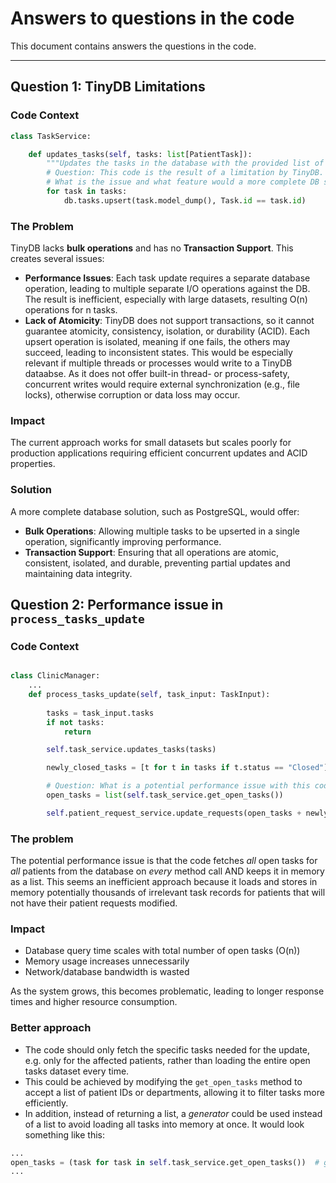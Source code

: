# Answers to questions in the code

This document contains answers the questions in the code.

---

## Question 1: TinyDB Limitations

### Code Context
```python
class TaskService:

    def updates_tasks(self, tasks: list[PatientTask]):
        """Updates the tasks in the database with the provided list of tasks."""
        # Question: This code is the result of a limitation by TinyDB. 
        # What is the issue and what feature would a more complete DB solution offer?
        for task in tasks:
            db.tasks.upsert(task.model_dump(), Task.id == task.id)
```

### The Problem
TinyDB lacks **bulk operations** and has no **Transaction Support**. This creates several issues:

- **Performance Issues**: Each task update requires a separate database operation, leading to multiple separate I/O operations against the DB. The result is inefficient, especially with large datasets, resulting O(n) operations for n tasks.
- **Lack of Atomicity**: TinyDB does not support transactions, so it cannot guarantee atomicity, consistency, isolation, or durability (ACID). Each upsert operation is isolated, meaning if one fails, the others may succeed, leading to inconsistent states. This would be especially relevant if multiple threads or processes would write to a TinyDB dataabse. As it does not offer built-in thread- or process-safety, concurrent writes would require external synchronization (e.g., file locks), otherwise corruption or data loss may occur.

### Impact
The current approach works for small datasets but scales poorly for production applications requiring efficient concurrent updates and ACID properties.

### Solution
A more complete database solution, such as PostgreSQL, would offer:
- **Bulk Operations**: Allowing multiple tasks to be upserted in a single operation, significantly improving performance.
- **Transaction Support**: Ensuring that all operations are atomic, consistent, isolated, and durable, preventing partial updates and maintaining data integrity.



## Question 2: Performance issue in `process_tasks_update`

### Code Context
```python

class ClinicManager:
    ...
    def process_tasks_update(self, task_input: TaskInput):
        
        tasks = task_input.tasks
        if not tasks:
            return

        self.task_service.updates_tasks(tasks)

        newly_closed_tasks = [t for t in tasks if t.status == "Closed"]

        # Question: What is a potential performance issue with this code ?
        open_tasks = list(self.task_service.get_open_tasks())

        self.patient_request_service.update_requests(open_tasks + newly_closed_tasks)
```

### The problem
The potential performance issue is that the code fetches *all* open tasks for *all* patients from the database on *every* method call AND keeps it in memory as a list. 
This seems an inefficient approach because it loads and stores in memory potentially thousands of irrelevant task records for patients that will not have their patient requests modified.

### Impact
- Database query time scales with total number of open tasks (O(n))
- Memory usage increases unnecessarily
- Network/database bandwidth is wasted

As the system grows, this becomes problematic, leading to longer response times and higher resource consumption.

### Better approach
- The code should only fetch the specific tasks needed for the update, e.g. only for the affected patients, rather than loading the entire open tasks dataset every time.
- This could be achieved by modifying the `get_open_tasks` method to accept a list of patient IDs or departments, allowing it to filter tasks more efficiently.
- In addition, instead of returning a list, a *generator* could be used instead of a list to avoid loading all tasks into memory at once. It would look something like this:
```python
...
open_tasks = (task for task in self.task_service.get_open_tasks())  # generator
...
```

